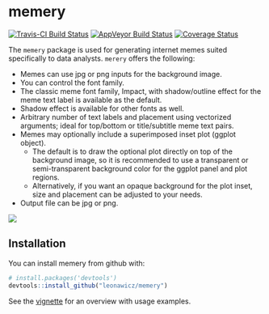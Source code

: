 
<!-- README.md is generated from README.Rmd. Please edit that file -->
memery
======

[![Travis-CI Build Status](https://travis-ci.org/leonawicz/memery.svg?branch=master)](https://travis-ci.org/leonawicz/memery) [![AppVeyor Build Status](https://ci.appveyor.com/api/projects/status/github/leonawicz/memery?branch=master&svg=true)](https://ci.appveyor.com/project/leonawicz/memery) [![Coverage Status](https://img.shields.io/codecov/c/github/leonawicz/memery/master.svg)](https://codecov.io/github/leonawicz/memery?branch=master)

The `memery` package is used for generating internet memes suited specifically to data analysts. `merery` offers the following:

-   Memes can use jpg or png inputs for the background image.
-   You can control the font family.
-   The classic meme font family, Impact, with shadow/outline effect for the meme text label is available as the default.
-   Shadow effect is available for other fonts as well.
-   Arbitrary number of text labels and placement using vectorized arguments; ideal for top/bottom or title/subtitle meme text pairs.
-   Memes may optionally include a superimposed inset plot (ggplot object).
    -   The default is to draw the optional plot directly on top of the background image, so it is recommended to use a transparent or semi-transparent background color for the ggplot panel and plot regions.
    -   Alternatively, if you want an opaque background for the plot inset, size and placement can be adjusted to your needs.
-   Output file can be jpg or png.

![](https://github.com/leonawicz/memery/tree/master/docs/articles/meme4d.jpg)

Installation
------------

You can install memery from github with:

``` r
# install.packages('devtools')
devtools::install_github("leonawicz/memery")
```

See the [vignette](https://leonawicz.github.io/memery/articles/memery.html) for an overview with usage examples.
